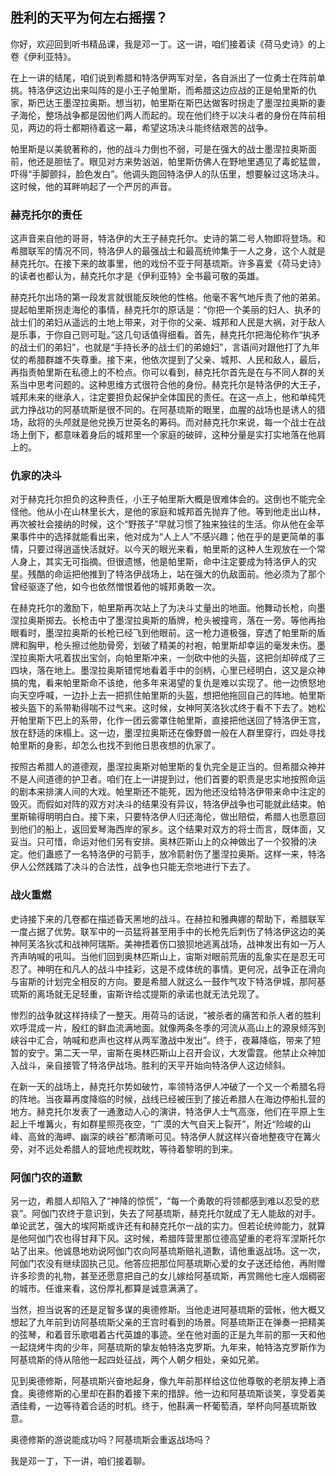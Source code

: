 ## 胜利的天平为何左右摇摆？



你好，欢迎回到听书精品课，我是邓一丁。这一讲，咱们接着读《荷马史诗》的上卷《伊利亚特》。

在上一讲的结尾，咱们说到希腊和特洛伊两军对垒，各自派出了一位勇士在阵前单挑。特洛伊这边出来叫阵的是小王子帕里斯，而希腊这边应战的正是帕里斯的仇家，斯巴达王墨涅拉奥斯。想当初，帕里斯在斯巴达做客时拐走了墨涅拉奥斯的妻子海伦，整场战争都是因他们两人而起的。现在他们终于以决斗者的身份在阵前相见，两边的将士都期待着这一幕，希望这场决斗能终结艰苦的战争。

帕里斯是以美貌著称的，他的战斗力倒也不弱，可是在强大的战士墨涅拉奥斯面前，他还是胆怯了。眼见对方来势汹汹，帕里斯仿佛人在野地里遇见了毒蛇猛兽，吓得“手脚颤抖，脸色发白”。他调头跑回特洛伊人的队伍里，想要躲过这场决斗。这时候，他的耳畔响起了一个严厉的声音。

### 赫克托尔的责任

这声音来自他的哥哥，特洛伊的大王子赫克托尔。史诗的第二号人物即将登场。和希腊联军的情况不同，特洛伊人的最强战士和最高统帅集于一人之身，这个人就是赫克托尔。在接下来的故事里，他的戏份不亚于阿基琉斯。许多喜爱《荷马史诗》的读者也都认为，赫克托尔才是《伊利亚特》全书最可敬的英雄。

赫克托尔出场的第一段发言就很能反映他的性格。他毫不客气地斥责了他的弟弟。提起帕里斯拐走海伦的事情，赫克托尔的原话是：“你把一个美丽的妇人、执矛的战士们的弟妇从遥远的土地上带来，对于你的父亲、城邦和人民是大祸，对于敌人是乐事，于你自己则可耻。”这几句话值得细看。首先，赫克托尔把海伦称作“执矛的战士们的弟妇”，也就是“手持长矛的战士们的弟媳妇”，言语间对跟他打了九年仗的希腊群雄不失尊重。接下来，他依次提到了父亲、城邦、人民和敌人，最后，再指责帕里斯在私德上的不检点。你可以看到，赫克托尔首先是在与不同人群的关系当中思考问题的。这种思维方式很符合他的身份。赫克托尔是特洛伊的大王子，城邦未来的继承人，注定要担负起保护全体国民的责任。在这一点上，他和单纯凭武力挣战功的阿基琉斯是很不同的。在阿基琉斯的眼里，血腥的战场也是诱人的猎场，敌将的头颅就是他兑换万世英名的筹码。而对赫克托尔来说，每一个战士在战场上倒下，都意味着身后的城邦里一个家庭的破碎，这种分量是实打实地落在他肩上的。

### 仇家的决斗

对于赫克托尔担负的这种责任，小王子帕里斯大概是很难体会的。这倒也不能完全怪他。他从小在山林里长大，是他的家庭和城邦首先抛弃了他。等到他走出山林，再次被社会接纳的时候，这个“野孩子”早就习惯了独来独往的生活。你从他在金苹果事件中的选择就能看出来，他对成为“人上人”不感兴趣；他在乎的是更简单的事情，只要过得逍遥快活就好。以今天的眼光来看，帕里斯的这种人生观放在一个常人身上，其实无可指摘。但很遗憾，他是帕里斯，命中注定要成为特洛伊人的灾星。残酷的命运把他推到了特洛伊战场上，站在强大的仇敌面前。他必须为了那个曾经驱逐了他，如今也依然憎恨着他的城邦勇敢一次。

在赫克托尔的激励下，帕里斯再次站上了为决斗丈量出的地面。他舞动长枪，向墨涅拉奥斯掷去。长枪击中了墨涅拉奥斯的盾牌，枪头被撞弯，落在一旁。等他再抬眼看时，墨涅拉奥斯的长枪已经飞到他眼前。这一枪力道极强，穿透了帕里斯的盾牌和胸甲，枪头擦过他肋骨旁，划破了精美的衬袍，帕里斯却幸运的毫发未伤。墨涅拉奥斯大吼着拔出宝剑，向帕里斯冲来，一剑砍中他的头盔，这把剑却碎成了三四块，落在地上。墨涅拉奥斯错愕地看着手中的剑柄，心里已经明白，这又是众神搞的鬼，看来帕里斯命不该绝，他多年来渴望的复仇是难以实现了。他一边愤怒地向天空呼喊，一边扑上去一把抓住帕里斯的头盔，想把他拖回自己的阵地。帕里斯被头盔下的系带勒得喘不过气来。这时候，女神阿芙洛狄忒终于看不下去了。她松开帕里斯下巴上的系带，化作一团云雾罩住帕里斯，直接把他送回了特洛伊王宫，放在舒适的床榻上。这一边，墨涅拉奥斯还在像野兽一般在人群里穿行，四处寻找帕里斯的身影，却怎么也找不到他日思夜想的仇家了。

按照古希腊人的道德观，墨涅拉奥斯对帕里斯的复仇完全是正当的。但希腊众神并不是人间道德的护卫者。咱们在上一讲提到过，他们首要的职责是忠实地按照命运的剧本来排演人间的大戏。帕里斯还不能死，因为他还没给特洛伊带来命中注定的毁灭。而假如对阵的双方对决斗的结果没有异议，特洛伊战争也可能就此结束。帕里斯输得明明白白。接下来，只要特洛伊人归还海伦，做出赔偿，希腊人也愿意回到他们的船上，返回爱琴海西岸的家乡。这个结果对双方的将士而言，既体面，又妥当。只可惜，命运对他们另有安排。奥林匹斯山上的众神做出了一个狡猾的决定。他们蛊惑了一名特洛伊的弓箭手，放冷箭射伤了墨涅拉奥斯。这样一来，特洛伊人公然践踏了决斗的合法性，战争也只能无奈地进行下去了。

### 战火重燃

史诗接下来的几卷都在描述昏天黑地的战斗。在赫拉和雅典娜的帮助下，希腊联军一度占据了优势。联军中的一员猛将甚至用手中的长枪先后刺伤了特洛伊这边的美神阿芙洛狄忒和战神阿瑞斯。美神捂着伤口狼狈地逃离战场，战神发出有如一万人齐声呐喊的吼叫。当他们回到奥林匹斯山上，宙斯对眼前荒唐的乱象实在是忍无可忍了。神明在和凡人的战斗中挂彩，这是不成体统的事情。更何况，战争正在滑向与宙斯的计划完全相反的方向。要是希腊人就这么一鼓作气攻下特洛伊城，那阿基琉斯的离场就无足轻重，宙斯许给忒提斯的承诺也就无法兑现了。

惨烈的战争就这样持续了一整天。用荷马的话说，“被杀者的痛苦和杀人者的胜利欢呼混成一片，殷红的鲜血流满地面。就像两条冬季的河流从高山上的源泉倾泻到峡谷中汇合，呐喊和悲声也这样从两军激战中发出”。终于，夜幕降临，带来了短暂的安宁。第二天一早，宙斯在奥林匹斯山上召开会议，大发雷霆。他禁止众神加入战斗，亲自接管了特洛伊战场。胜利的天平开始向特洛伊人这边倾斜。

在新一天的战场上，赫克托尔势如破竹，率领特洛伊人冲破了一个又一个希腊名将的阵地。当夜幕再度降临的时候，战线已经被压到了接近希腊人在海边停船扎营的地方。赫克托尔发表了一通激动人心的演讲，特洛伊人士气高涨，他们在平原上生起上千堆篝火，有如群星照亮夜空，“广漠的大气自天上裂开”，附近“险峻的山峰、高耸的海岬、幽深的峡谷”都清晰可见。特洛伊人就这样兴奋地整夜守在篝火旁，对不远处希腊人的营地虎视眈眈，等待着黎明的到来。

### 阿伽门农的道歉

另一边，希腊人却陷入了“神降的惊慌”，“每一个勇敢的将领都感到难以忍受的悲哀”。阿伽门农终于意识到，失去了阿基琉斯，赫克托尔就成了无人能敌的对手。单论武艺，强大的埃阿斯或许还有和赫克托尔一战的实力。但若论统帅能力，就算是他阿伽门农也得甘拜下风。这时候，希腊阵营里那位德高望重的老将军涅斯托尔站了出来。他诚恳地劝说阿伽门农向阿基琉斯赔礼道歉，请他重返战场。这一次，阿伽门农没有继续固执己见。他答应把那位阿基琉斯心爱的女子送还给他，再附赠许多珍贵的礼物，甚至还愿意把自己的女儿嫁给阿基琉斯，再赏赐他七座人烟稠密的城市。任谁来看，这份厚礼都算是诚意满满了。

当然，担当说客的还是足智多谋的奥德修斯。当他走进阿基琉斯的营帐，他大概又想起了九年前到访阿基琉斯父亲的王宫时看到的场景。阿基琉斯正在弹奏一把精美的弦琴，和着音乐歌唱着古代英雄的事迹。坐在他对面的正是九年前的那一天和他一起烧烤牛肉的少年，阿基琉斯的挚友帕特洛克罗斯。九年来，帕特洛克罗斯作为阿基琉斯的侍从陪他一起四处征战，两个人朝夕相处，亲如兄弟。

见到奥德修斯，阿基琉斯兴奋地起身，像九年前那样给这位他尊敬的老朋友捧上酒食。奥德修斯的心里却在斟酌着接下来的措辞。他一边和阿基琉斯谈笑，享受着美酒佳肴，一边等待着合适的时机。终于，他斟满一杯葡萄酒，举杯向阿基琉斯致意。

奥德修斯的游说能成功吗？阿基琉斯会重返战场吗？

我是邓一丁，下一讲，咱们接着聊。

